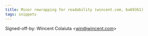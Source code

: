 ```yaml
---
title: Minor rewrapping for readability (wincent.com, ba69361)
tags: snippets
---
```


Signed-off-by: Wincent Colaiuta &lt;win@wincent.com&gt;
